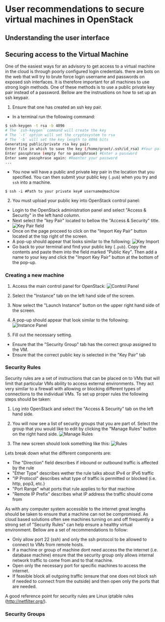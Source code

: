 User recommendations to secure virtual machines in OpenStack
============================================================

Understanding the user interface
--------------------------------

Securing access to the Virtual Machine
--------------------------------------

One of the easiest ways for an advisory to get access to a virtual machine in the cloud is through poorly configured login credentials. there are bots on the web that will try to brute force login username and passwords on exposed ssh interfaces. It is therefore important for all machines to use strong login methods. One of these methods is to use a public private key pair instead of a password. Bellow are the instrustions on how to set up an ssh keypair. 

1. Ensure that one has created an ssh key pair.
* In a terminal run the following command:

```bash
$ ssh-keygen -t rsa -b 4096
# The `ssh-keygen` command will create the key
# The `-t` option will set the cryptosystem to rsa
# The `-b` will set the key length to 4096 bits 
Generating public/private rsa key pair.
Enter file in which to save the key (/home/groot/.ssh/id_rsa) #Your path goes here
Enter passphrase (empty for no passphrase) #Enter a password
Enter same passphrase again: #Reenter your password
...
``` 
* You now will have a public and private key pair in the location that you specified. You can then submit your public key (`.pub`) when you try and `ssh` into a machine. 
```
$ ssh -i #Path to your private key# username@machine
```

2. You must upload your public key into OpenStack control panel:
* Login to the OpenStack administration panel and select "Access & Security" in the left hand column. 
* Next select the "key Pair" located to bellow the "Access & Security" title.
![Key Pair field](/UserRecomendation/pic/2017-02-13-211146_956x359_scrot.png)
* Once on the page proceed to click on the "Import Key Pair" button located at the top right of the screen.
* A pop-up should appear that looks similar to the following:
![Key Import](/UserRecomendation/pic/2017-02-13-211418_811x636_scrot.png)
* Go back to your terminal and find your public key (`.pub`). Copy the contents and paste them into the field marked "Public Key". Then add a name to your key and click the "Import Key Pair" button at the bottom of the pop-up.

### Creating a new machine ###

1. Access the main control panel for OpenStack:
![Control Panel](/UserRecomendation/pic/2017-02-13-110643_954x888_scrot.png)

2. Select the "Instance" tab on the left hand side of the screen.

3. Now select the "Launch Instance" button on the upper right hand side of the screen. 

4. A pop-up should appear that look similar to the following:
![Instance Panel](/UserRecomendation/pic/2017-02-14-103717_874x658_scrot.png)

5. Fill out the necessary setting. 
* Ensure that the "Security Group" tab has the correct group assigned to the VM.
* Ensure that the correct public key is selected in the "Key Pair" tab

### Security Rules ###

Security rules are a set of instructions that can be placed on to VMs that will limit that particular VMs ability to access external environments. They act very similar to a firewall with allowing or blocking different types of connections to the individual VMs. To set up proper rules the following steps should be taken:

1. Log into OpenStack and select the "Access & Security" tab on the left hand side. 

2. You will now see a list of security groups that you are part of. Select the group that you would like to edit by clicking the "Manage Rules" button on the right hand side. 
![Manage Rules](/UserRecomendation/pic/2017-02-15-114850_894x464_scrot.png)

3. The new screen should look something like this:
![Rules](/UserRecomendation/pic/2017-02-15-114915_880x665_scrot.png)

Lets break down what the different components are:
* The "Direction" field describes if inbound or outbound traffic is affected by the rule
* "Ether Type" describes wether the rule talks about IPv4 or IPv6 traffic
* "IP Protocol" describes what type of traffic is permitted or blocked (i.e. http, pop3, etc.)
* "Port Range" what ports that rule applies to for that machine
* "Remote IP Prefix" describes what IP address the traffic should come from

As with any computer system accessible to the internet great lengths should be taken to ensure that a machine can not be compromised. As cloud based solutions often see machines turning on and off frequently a strong set of "Security Rules" can help ensure a healthy virtual environment. Bellow are a set of recommendations to follow:
* Only allow port 22 (ssh) and only the ssh protocol to be allowed to connect to VMs from remote hosts. 
* If a machine or group of machine dont need access the the internet (i.e. database machine) ensure that the security group only allows internal network traffic to come from and to that machine. 
* Open only the necessary port for specific machines to access the internet.
* If feasible block all outgoing traffic (ensure that one does not block ssh if needed to connect from the outside) and then open only the ports that are needed. 

A good reference point for security rules are Linux iptable rules (http://netfilter.org/).

### Security Groups ###
